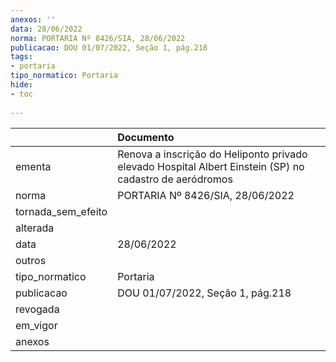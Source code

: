 ```yaml
---
anexos: ''
data: 28/06/2022
norma: PORTARIA Nº 8426/SIA, 28/06/2022
publicacao: DOU 01/07/2022, Seção 1, pág.218
tags:
- portaria
tipo_normatico: Portaria
hide: 
- toc 
 
---
```


|                    | Documento                                                                                               |
|:-------------------|:--------------------------------------------------------------------------------------------------------|
| ementa             | Renova a inscrição do Heliponto privado elevado Hospital Albert Einstein (SP) no cadastro de aeródromos |
| norma              | PORTARIA Nº 8426/SIA, 28/06/2022                                                                        |
| tornada_sem_efeito |                                                                                                         |
| alterada           |                                                                                                         |
| data               | 28/06/2022                                                                                              |
| outros             |                                                                                                         |
| tipo_normatico     | Portaria                                                                                                |
| publicacao         | DOU 01/07/2022, Seção 1, pág.218                                                                        |
| revogada           |                                                                                                         |
| em_vigor           |                                                                                                         |
| anexos             |                                                                                                         |